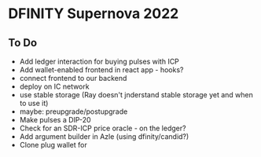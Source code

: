 # DFINITY Supernova 2022

## To Do

- Add ledger interaction for buying pulses with ICP
- Add wallet-enabled frontend in react app - hooks?
- connect frontend to our backend
- deploy on IC network
- use stable storage (Ray doesn't jnderstand stable storage yet and when to use it)
- maybe: preupgrade/postupgrade
- Make pulses a DIP-20
- Check for an SDR-ICP price oracle - on the ledger?
- Add argument builder in Azle (using dfinity/candid?)
- Clone plug wallet for
